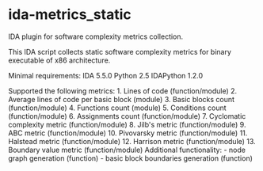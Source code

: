 # ida-metrics_static
IDA plugin for software complexity metrics collection.

This IDA script collects static software complexity metrics for binary executable
of x86 architecture.

Minimal requirements:
IDA 5.5.0
Python 2.5
IDAPython 1.2.0

Supported the following metrics:
    1. Lines of code (function/module)
    2. Average lines of code per basic block (module)
    3. Basic blocks count (function/module)
    4. Functions count (module)
    5. Conditions count (function/module)
    6. Assignments count (function/module)
    7. Cyclomatic complexity metric (function/module)
    8. Jilb's metric (function/module)
    9. ABC metric (function/module)
    10. Pivovarsky metric (function/module)
    11. Halstead metric (function/module)
    12. Harrison metric (function/module)
    13. Boundary value metric (function/module)
Additional functionality:
     - node graph generation (function)
     - basic block boundaries generation (function)

